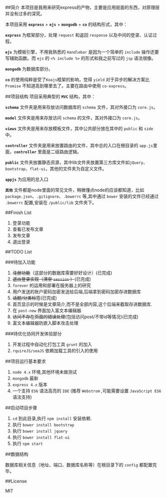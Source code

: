 ##简介
本项目是我用来研究express的产物，主要是应用层面的东西，对原理层并没有过多的深究。

本项目采用 **`express`** + **`ejs`** + **`mongodb`** + **`co`** 的结构形式，其中：

**`express`** 为框架部分，处理 `request` 和返回 `response` 以及中间的登录、认证过程。

**`ejs`** 为模板引擎，不用我熟悉的 `Handlebar` 是因为一个简单的 `include` 操作还要写辅助函数。而 `ejs` 的 `<% include %>` 的形式和我之前写过的 `jsp` 语法很像。

**`mongodb`** 为数据库部分。

**`co`** 的使用纯粹是受了`Koajs`框架的影响，觉得 `yield` 对于异步的解决方案比 `Promise` 不知道高到哪里去了。主要在路由中使用 `co-express`。


##项目结构
项目采用典型的 **`MVC`** 结构，其中：

**`schema`** 文件夹是用来存放访问数据库的 `schema` 文件，其对外接口为 `core.js`。

**`model`** 文件夹是用来存放访问 `schema` 的文件，其对外接口为 `core.js`。

**`views`** 文件夹是用来存放模板文件，其中公共部分放在其中的 `public` 和 `side` 中。

**`controller`** 文件夹是用来放置路由的文件，其中总的入口在根目录的 `app.js`里面，**`controller`** 里面是二级路由逻辑。

**`public`** 文件夹放置静态资源，其中lib文件夹放置第三方库文件如`jQuery`、`bootstrap`、`flat-ui`，其他的文件夹为自定义文件。

**`appjs`** 为应用的总入口

**`其他`** 文件都是node里面的常见文件，稍微懂点node的应该都知道，比如 `package.json`、`.gitignore`、`.bowerrc` 等,其中通过 `bower` 安装的文件已经通过 `.bowerrc` 配置,安装在 `/public/lib` 文件夹下。

##Finish List

1. 登录功能
2. 查看已发布文章
3. 发布文章
4. 退出登录

##TODO List

###待加入功能

1. ~~注册功能~~（这部分的数据库需要好好设计）(已完成)
2. ~~退出登录实现（清空 `session` ）~~(已完成)
3. `forever` 的运用和部署在服务器上的研究
4. 用户发送的账户密码加密发送给后端,后端拿到密码加密存进数据库
5. ~~话题/分类标签~~(已完成)
6. 首页显示的时候是文章简介,而不是全部内容,这个后端来截取存进数据库.
7. 在 `post-new` 界面加入富文本编辑器
8. ~~访问不存在页面的错误处理~~(包括访问post/不带id等情况)(已完成)
9. 富文本编辑器防嵌入脚本攻击处理

###待优化协同开发体验部分

1. 开发过程中自动化打包工具 `grunt` 的加入
2. `rquireJS/seaJS` 依赖加载工具的引入的使用

##项目运行基本要求

1. `node 4.x` 环境,其他环境未做测试
2. `mongodb` 最新
3. `express 4.x` 版本
4. 一个支持 `ES6` 语法高亮的 `IDE` (推荐 `Webstrom` ,可能需要设置 `JavaScript ES6` 语法支持)

##启动项目步骤

1. `cd` 到此目录,执行 `npm install` 安装依赖.
2. 执行 `bower install bootstrap`
3. 执行 `bower install jquery`
4. 执行 `bower install flat-ui`
5. 执行 `npm start`

##数据结构

数据库相关信息（地址、端口、数据库名称等）在根目录下的 `config` 都配置完毕。

##License

MIT

